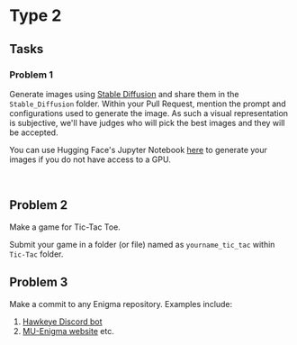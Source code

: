 # Type 2
## Tasks

### Problem 1
Generate images using [Stable Diffusion](https://en.wikipedia.org/wiki/Stable_Diffusion) and share them in the `Stable_Diffusion` folder.
Within your Pull Request, mention the prompt and configurations used to generate the image. As such a visual representation is subjective,
we'll have judges who will pick the best images and they will be accepted.

You can use Hugging Face's Jupyter Notebook [here](https://colab.research.google.com/github/huggingface/notebooks/blob/main/diffusers/stable_diffusion.ipynb)
to generate your images if you do not have access to a GPU.

<br>

## Problem 2
Make a game for Tic-Tac Toe. 

Submit your game in a folder (or file) named as `yourname_tic_tac` within `Tic-Tac` folder.

## Problem 3
Make a commit to any Enigma repository. Examples include:
1. [Hawkeye Discord bot](https://github.com/MU-Enigma/Hawkeye)
2. [MU-Enigma website](https://github.com/MU-Enigma/MU-Enigma.github.io)
etc.